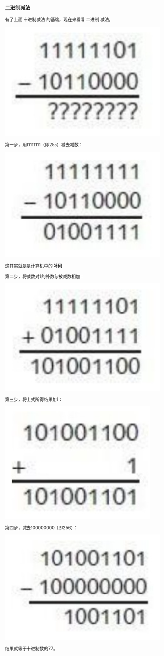 ### 二进制减法

有了上面 十进制减法 的基础，现在来看看 二进制 减法。

![](../assets/images/03-05.png)

第一步，用11111111（即255）减去减数：

![](../assets/images/03-06.png)

这其实就是是计算机中的 **补码**

第二步，将减数对1的补数与被减数相加：

![](../assets/images/03-07.png)

第三步，将上式所得结果加1：

![](../assets/images/03-08.png)

第四步，减去100000000（即256）：

![](../assets/images/03-09.png)

结果就等于十进制数的77。
